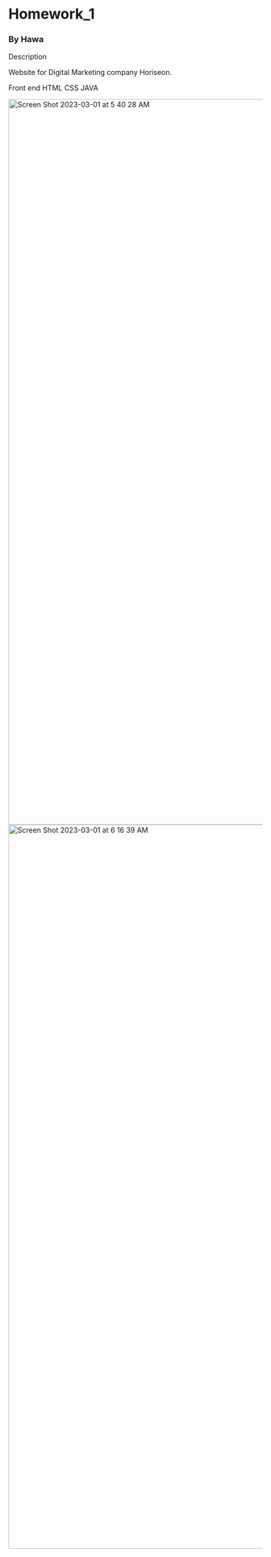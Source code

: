 # Homework_1
### By Hawa 

Description

Website for Digital Marketing company Horiseon.


Front end
  HTML
  CSS
  JAVA

<img width="1439" alt="Screen Shot 2023-03-01 at 5 40 28 AM" src="https://user-images.githubusercontent.com/113000340/222165027-f6426a68-c9bd-4979-b1db-178d9f26dee2.png">


<img width="1436" alt="Screen Shot 2023-03-01 at 6 16 39 AM" src="https://user-images.githubusercontent.com/113000340/222166343-0592aa9b-dc79-44be-9c1b-e7bcf5c8837f.png">
